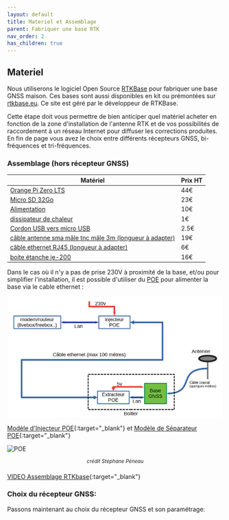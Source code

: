 ```yaml
---
layout: default
title: Materiel et Assemblage
parent: Fabriquer une base RTK
nav_order: 2
has_children: true
---
```


## Materiel

Nous utiliserons le logiciel Open Source [RTKBase](https://github.com/Stefal/rtkbase) pour fabriquer une base GNSS maison. Ces bases sont aussi disponibles en kit ou prémontées sur [rtkbase.eu](https://rtkbase.eu). Ce site est géré par le développeur de RTKBase.

Cette étape doit vous permettre de bien anticiper quel matériel acheter en fonction de la zone d'installation de l'antenne RTK et de vos possibilités de raccordement à un réseau Internet pour diffuser les corrections produites. En fin de page vous avez le choix entre différents récepteurs GNSS, bi-fréquences et tri-fréquences.

### Assemblage (hors récepteur GNSS)

|Matériel|Prix HT|
|--------|----|
|[Orange Pi Zero LTS](http://www.orangepi.org/html/hardWare/computerAndMicrocontrollers/details/Orange-Pi-Zero-LTS.html)|44€|
|[Micro SD 32Go](https://fr.rs-online.com/web/p/cartes-sd/1873617)|23€|
|[Alimentation](https://www.kubii.fr/les-officiels-raspberry-pi-kubii/2593-alimentation-officielle-raspberry-pi-3-eu-micro-usb-51v-25a-kubii-3272496297586.html?search_query=SC0136&results=51)|10€|
|[dissipateur de chaleur](https://www.kubii.fr/composants-raspberry-pi/1676-heat-sink-aluminium-pour-raspberry-pi-3-kubii-3272496005099.html)|1€|
|[Cordon USB vers micro USB ](https://www.mhzshop.com/shop/Cables-et-cordons/Cordons-USB/Cordon-USB-vers-micro-USB.html)|2.5€|
|[câble antenne sma mâle tnc mâle 3m (longueur à adapter)](https://www.mhzshop.com/shop/Cables-et-cordons/Sur-mesure/50-ohms-WiFi-4G/Cordon-sur-mesure-en-coax-faible-perte-WLL-240-2-4-5-GHz-6-1mm.html)|19€|
|[câble ethernet RJ45 (longueur à adapter)](https://www.mhzshop.com/shop/Cables-et-cordons/Cordons-reseau/)|6€|
|[boite étanche je-200](https://www.mhzshop.com/shop/Accessoires-MHz/Boites-etanches/Boite-etanche-avec-fixation-mat-203x203x65mm-GentleBOX-JE-200.html)|16€|

Dans le cas où il n'y a pas de prise 230V à proximité de la base, et/ou pour simplifier l'installation, il est possible d'utiliser du [POE](https://fr.wikipedia.org/wiki/Alimentation_%C3%A9lectrique_par_c%C3%A2ble_Ethernet) pour alimenter la base via le cable ethernet :

![schéma base Poe](/assets/images/mat/schema_POE.png)

[Modèle d'Injecteur POE](https://www.trendnet.com/langfr/products/poe-splitters-injectors-extenders/tpe-115GI-v2.1){:target="_blank"} et [Modèle de Séparateur POE](https://www.trendnet.com/langfr/products/PoE/Gigabit-PoE-Splitter-TPE-104GS-v2){:target="_blank"}

![POE](https://raw.githubusercontent.com/Stefal/rtkbase/master/images/base_f9p_raspberry_pi.jpg)
<p align="center"><sup><i>crédit Stéphane Péneau</i></sup></p>

[VIDEO Assemblage RTKbase](http://rtkbase.eu/assemblage_base_gnss_brut.mp4){:target="_blank"}


### Choix du récepteur GNSS:

Passons maintenant au choix du récepteur GNSS et son paramétrage:
